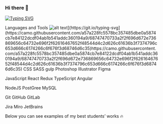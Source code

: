 ### Hi there 👋

[![Typing SVG](https://readme-typing-svg.herokuapp.com?color=%2336BCF7&lines=Computer+science+student)](https://git.io/typing-svg)


Languages and Tools
![alt text]([http://url/to/img.png](https://readme-typing-svg.herokuapp.com?color=%2336BCF7&lines=Computer+science+student)](https://git.io/typing-svg](https://camo.githubusercontent.com/a57a228fc5578bc357485dbe0a5874cb7e84122dcdf04ab1b541addc360194a9/68747470733a2f2f696d672e736869656c64732e696f2f62616467652f48544d4c2d626c61636b3f7374796c653d666c6174266c6f676f3d68746d6c35)https://camo.githubusercontent.com/a57a228fc5578bc357485dbe0a5874cb7e84122dcdf04ab1b541addc360194a9/68747470733a2f2f696d672e736869656c64732e696f2f62616467652f48544d4c2d626c61636b3f7374796c653d666c6174266c6f676f3d68746d6c35)https://readme-typing-svg.herokuapp.com?color=%2336BCF7&lines=Computer+science+student)](https://git.io/typing-svg](https://camo.githubusercontent.com/a57a228fc5578bc357485dbe0a5874cb7e84122dcdf04ab1b541addc360194a9/68747470733a2f2f696d672e736869656c64732e696f2f62616467652f48544d4c2d626c61636b3f7374796c653d666c6174266c6f676f3d68746d6c35)https://camo.githubusercontent.com/a57a228fc5578bc357485dbe0a5874cb7e84122dcdf04ab1b541addc360194a9/68747470733a2f2f696d672e736869656c64732e696f2f62616467652f48544d4c2d626c61636b3f7374796c653d666c6174266c6f676f3d68746d6c35)
CSS SASS gulp Photoshop Illustrator Figma

JavaScript React Redux TypeScript Angular

NodeJS PostGree MySQL

Git GitHub GitLab

Jira Miro JetBrains

Below you can see examples of my best students’ works 🔥
